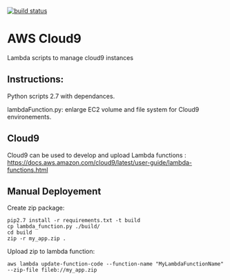 <a href="https://drone.fpfis.eu/ec-europa/cloud9">
  <img src="https://drone.fpfis.eu/api/badges/ec-europa/cloud9/status.svg?branch=lambda/resizeEC2Volume" alt="build status">
</a>

# AWS Cloud9

Lambda scripts to manage cloud9 instances

## Instructions:


Python scripts 2.7 with dependances.

lambdaFunction.py: enlarge EC2 volume and file system for Cloud9 environements.


## Cloud9

Cloud9 can be used to develop and upload Lambda functions : https://docs.aws.amazon.com/cloud9/latest/user-guide/lambda-functions.html


## Manual Deployement 

Create zip package:

```
pip2.7 install -r requirements.txt -t build
cp lambda_function.py ./build/
cd build
zip -r my_app.zip .
```

Upload zip to lambda function:
```
aws lambda update-function-code --function-name "MyLambdaFunctionName" --zip-file fileb://my_app.zip
```
